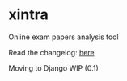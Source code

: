 # xintra

Online exam papers analysis tool

Read the changelog: <a href = "changelog.md"> here</a>

Moving to Django WIP (0.1)
